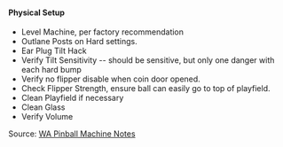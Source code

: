 #### Physical Setup
-   Level Machine, per factory recommendation
-   Outlane Posts on Hard settings.
-   Ear Plug Tilt Hack
-   Verify Tilt Sensitivity -- should be sensitive, but only one danger with each hard bump
-   Verify no flipper disable when coin door opened.
-   Check Flipper Strength, ensure ball can easily go to top of playfield.
-   Clean Playfield if necessary
-   Clean Glass
-   Verify Volume

Source: [WA Pinball Machine Notes](http://wapinball.net/setups/)
